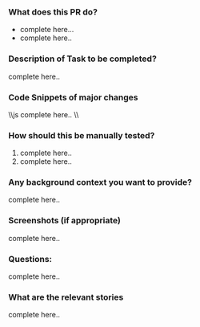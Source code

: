 ### What does this PR do?

- complete here...
- complete here..

### Description of Task to be completed?

complete here..

### Code Snippets of major changes

\\\js
complete here..
\\\

### How should this be manually tested?

1. complete here..
2. complete here..

### Any background context you want to provide?

complete here..

### Screenshots (if appropriate)

complete here..

### Questions:

complete here..

### What are the relevant stories

complete here..
